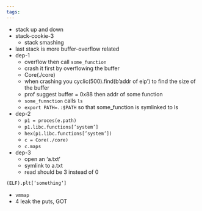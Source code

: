 ```yaml
---
tags:
---
```

- stack up and down
- stack-cookie-3
	- stack smashing
- last stack is more buffer-overflow related
- dep-1
	- overflow then call `some_function` 
	- crash it first by overflowing the buffer
	- Core(./core)
	- when crashing you cyclic(500).find(b’addr of eip’) to find the size of the buffer
	- prof suggest buffer = 0x88 then addr of some function
	- `some_funnction` calls `ls`
	- `export PATH=.:$PATH` so that some_function is symlinked to ls
- dep-2
	- `p1 = proces(e.path)`
	- `p1.libc.functions[’system’]`
	- `hex(p1.libc.functions[’system’])` 
	- `c = Core(./core)`
	- `c.maps`
- dep-3
	- open an ‘a.txt’
	- symlink to a.txt
	- read should be 3 instead of 0
```python
(ELF).plt[‘something‘]
```

- `vmmap`
- 4 leak the puts, GOT